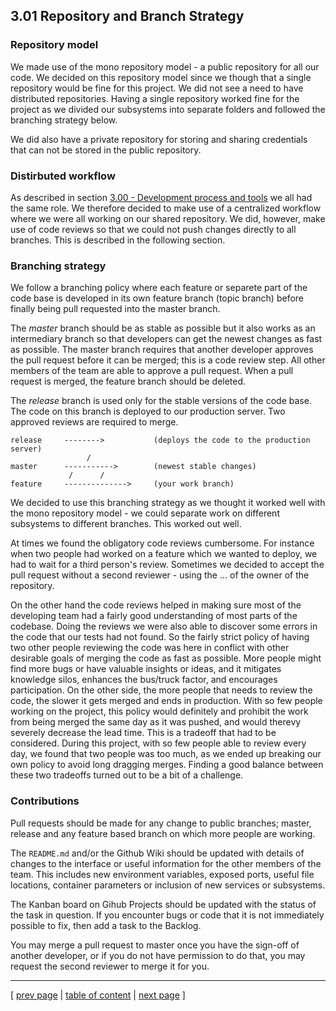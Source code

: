 ## 3.01 Repository and Branch Strategy

<!-- 
NOTES FROM SESSION 2:
Describe Distributed Workflow
* Which repository setup will we use? x
* Which branching model will we use? x
* Which distributed development workflow will we use? x måske uddybe?
* How do we expect contributions to look like? x
* Who is responsible for integrating/reviewing contributions?
Write this in a 'Contribution.md' file
___________ -->

### Repository model
We made use of the mono repository model - a public repository for all our code. We decided on this repository model since we though that a single repository would be fine for this project. We did not see a need to have distributed repositories. Having a single repository worked fine for the project as we divided our subsystems into separate folders and followed the branching strategy below.

We did also have a private repository for storing and sharing credentials that can not be stored in the public repository. 

### Distirbuted workflow
As described in section [3.00 - Development process and tools](../chapters/300_dev_process_and_tools.md) we all had the same role. We therefore decided to make use of a centralized workflow where we were all working on our shared repository. We did, however, make use of code reviews so that we could not push changes directly to all branches. This is described in the following section.

### Branching strategy
We follow a branching policy where each feature or separete part of the code base is developed in its own feature branch (topic branch) before finally being pull requested into the master branch. 

The *master* branch should be as stable as possible but it also works as an intermediary branch so that developers can get the newest changes as fast as possible. The master branch requires that another developer approves the pull request before it can be merged; this is a code review step. All other members of the team are able to approve a pull request. When a pull request is merged, the feature branch should be deleted.

The *release* branch is used only for the stable versions of the code base. The code on this branch is deployed to our production server. Two approved reviews are required to merge. 

```
release		-------->	        (deploys the code to the production server)  
                 /  
master	 	----------->	    (newest stable changes)  
             /      /  
feature		-------------->	    (your work branch)
```

We decided to use this branching strategy as we thought it worked well with the mono repository model - we could separate work on different subsystems to different branches. This worked out well. 

At times we found the obligatory code reviews cumbersome. For instance when two people had worked on a feature which we wanted to deploy, we had to wait for a third person's review. Sometimes we decided to accept the pull request without a second reviewer - using the ... of the owner of the repository. 

On the other hand the code reviews helped in making sure most of the developing team had a fairly good understanding of most parts of the codebase. Doing the reviews we were also able to discover some errors in the code that our tests had not found. So the fairly strict policy of having two other people reviewing the code was here in conflict with other desirable goals of merging the code as fast as possible. More people might find more bugs or have valuable insights or ideas, and it mitigates knowledge silos, enhances the bus/truck factor, and encourages participation. On the other side, the more people that needs to review the code, the slower it gets merged and ends in production. With so few people working on the project, this policy would definitely and prohibit the work from being merged the same day as it was pushed, and would therevy severely decrease the lead time. This is a tradeoff that had to be considered. During this project, with so few people able to review every day, we found that two people was too much, as we ended up breaking our own policy to avoid long dragging merges. Finding a good balance between these two tradeoffs turned out to be a bit of a challenge.

### Contributions
Pull requests should be made for any change to public branches; master, release and any feature based branch on which more people are working.

The `README.md` and/or the Github Wiki should be updated with details of changes to the interface or useful information for the other members of the team. This includes new environment variables, exposed ports, useful file locations, container parameters or inclusion of new services or subsystems.

The Kanban board on Gihub Projects should be updated with the status of the task in question. If you encounter bugs or code that it is not immediately possible to fix, then add a task to the Backlog.

You may merge a pull request to master once you have the sign-off of another developer, or if you do not have permission to do that, you may request the second reviewer to merge it for you.

---
[ [prev page](../chapters/300_dev_process_and_tools.md) | [table of content](../table_of_content.md) | [next page](../chapters/302_ci_dc_chain_tools.md) ]
